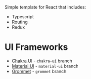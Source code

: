 Simple template for React that includes:
- Typescript
- Routing
- Redux

# UI Frameworks
- [Chakra UI](https://chakra-ui.com/) - `chakra-ui` branch
- [Material UI](https://material-ui.com/) - `material-ui` branch
- [Grommet](https://v2.grommet.io/) - `grommet` branch
